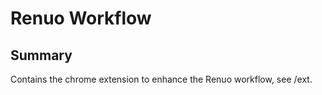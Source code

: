 # Renuo Workflow

## Summary

Contains the chrome extension to enhance the Renuo workflow, see /ext.
